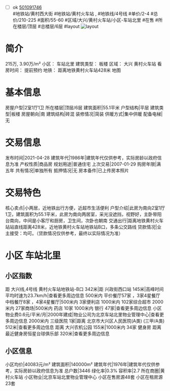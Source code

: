 - [ ] ok [501091746](https://bj.5i5j.com/ershoufang/501091746.html)  
 #地铁站/黄村西大街 #地铁站/黄村火车站 ,  #地铁线/4号线
#单价/2-4 #总价/210-225 #面积/55-60   #区域/大兴/黄村火车站/小区-车站北里 #在售 #所在楼层/顶层 #总楼层/6层 #layout 
![layout](http://image2a.5i5j.com/bdir/layout/730e3641d2d9417992b481f945cde74d.jpg_P5.jpg) 
# 简介 
 215万,  3.90万/m² 
小区： 车站北里
建筑类型： 板楼
区域： 大兴 黄村火车站
看房时间： 提前预约
地铁： 距离地铁黄村火车站428米 地图
# 基本信息 
 房屋户型|2室1厅1卫
所在楼层|顶层/6层
建筑面积|55.1平米
户型结构|平层
建筑类型|板楼
房屋朝向|南
建筑结构|砖混
装修情况|简装
供暖方式|集中供暖
配备电梯|无
# 交易信息 
 发布时间|2021-04-28
建筑年代|1986年|建筑年代仅供参考，实际房龄以政府信息为准
产权性质|商品房
规划用途|普通住宅
上次交易|2007-01-29
购房年限|满五年
共有情况|单独所有
抵押情况|无
房本备件|已上传房本照片
# 交易特色 
 核心卖点|小两居，近地铁出行方便，近超市生活便利
户型介绍|此房为南向2室1厅1卫，建筑面积为55.1平米，此房为南向两居室，采光没遮挡，视野好，主卧带阳台南向，中间是小客厅和厨房，卫生间，次卧也朝南
交通出行|距离地铁黄村火车站站直线距离428米，近地铁黄村火车站地铁站B口，多条公交路线
贷款情况|业主接受：均可。（贷款情况仅供参考，最终以实际情况为准）
# 小区 车站北里
## 小区指数 
 距 大兴线,4号线 黄村火车站地铁站-B口 342米|距 兴政街西口站 145米|高峰时间平均时速为23.7km/h|查看更多周边信息
500米内 平价餐厅57家 ，3家4星餐厅
中档餐厅8家 ，4家4星餐厅|500米内 3家便利店
1000米内 102家综合超市
2000米内 27家商场|500米内 药店 10家
1000米内 银行 47家|查看更多周边信息
小区物业费0.6元/平米/月|2000年建成|物业公司为北京车站北里物业管理中心|查看更多周边信息
2000米内 三级医院 1家|距离 北京市大兴区人民医院(A类) (三甲/A类) 512米|查看更多周边信息
距离 大兴农机公园 155米|1000米内 34家 健身房
距离最近健身房恒星台球俱乐部 320米|查看更多周边信息
## 小区信息 
 小区均价|40083元/m²
建筑面积|140000m²
建筑年代|1976年|建筑年代仅供参考，实际房龄以政府信息为准
总户数|3446
绿化率|0.3%
容积率|2.7
所在商圈|黄村火车站
小区物业|北京车站北里物业管理中心
小区在售房源48套
小区在租房源23套
